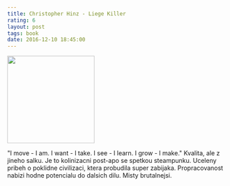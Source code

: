 ```yaml
---
title: Christopher Hinz - Liege Killer
rating: 6
layout: post
tags: book
date: 2016-12-10 18:45:00
---
```

<img width="200" src="http://sfreviews.net/large_covers/liege_killer.jpg" />
<p>
"I move - I am. I want - I take.
I see - I learn. I grow - I make."
Kvalita, ale z jineho salku. Je to kolinizacni post-apo se spetkou steampunku. Uceleny pribeh o poklidne civilizaci, ktera probudila super zabijaka. Propracovanost nabizi hodne potencialu do dalsich dilu. Misty brutalnejsi.
</p>
